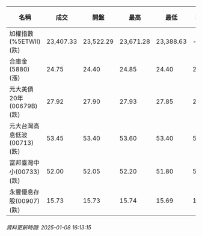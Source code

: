 | 名稱 | 成交 | 開盤 | 最高 | 最低 | 均價 | 成交金額(億) | 昨收 | 漲跌幅 | 漲跌 | 總量 | 昨量 | 振幅 |
| -------- | -------- | -------- | -------- |-------- | -------- | -------- |-------- |-------- |-------- | -------- | -------- |-------- |
|加權指數(%5ETWII) (跌)|23,407.33|23,522.29|23,671.28|23,388.63|-|3,606.69|23,651.27|1.03%|243.94|6,020,808|0|1.20%|
|合庫金(5880) (漲)|24.75|24.40|24.85|24.40|24.71|3.07|24.40|1.43%|0.35|12,428|7,990|1.84%|
|元大美債20年(00679B) (跌)|27.92|27.90|27.93|27.85|27.90|22.73|28.18|0.92%|0.26|81,475|62,849|0.28%|
|元大台灣高息低波(00713) (跌)|53.45|53.40|53.60|53.40|53.50|3.63|53.55|0.19%|0.10|6,789|8,373|0.37%|
|富邦臺灣中小(00733) (跌)|52.00|52.05|52.20|51.80|52.01|0.236|52.20|0.38%|0.20|454|1,676|0.77%|
|永豐優息存股(00907) (跌)|15.73|15.73|15.74|15.69|15.71|0.152|15.74|0.06%|0.01|964|1,351|0.32%|
###### 資料更新時間: 2025-01-08 16:13:15